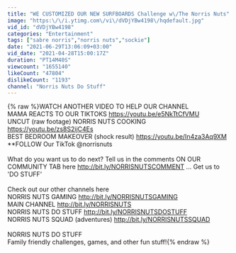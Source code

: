 ```yaml
---
title: "WE CUSTOMIZED OUR NEW SURFBOARDS Challenge w\/The Norris Nuts"
image: "https:\/\/i.ytimg.com\/vi\/dVDjYBw4198\/hqdefault.jpg"
vid_id: "dVDjYBw4198"
categories: "Entertainment"
tags: ["sabre norris","norris nuts","sockie"]
date: "2021-06-29T13:06:09+03:00"
vid_date: "2021-04-28T15:00:17Z"
duration: "PT14M40S"
viewcount: "1655140"
likeCount: "47804"
dislikeCount: "1193"
channel: "Norris Nuts Do Stuff"
---
```

{% raw %}WATCH ANOTHER VIDEO TO HELP OUR CHANNEL<br />MAMA REACTS TO OUR TIKTOKS <a rel="nofollow" target="blank" href="https://youtu.be/e5NkTtCfVMU">https://youtu.be/e5NkTtCfVMU</a><br />UNCUT (raw footage) NORRIS NUTS COOKING <a rel="nofollow" target="blank" href="https://youtu.be/zs8S2ijC4Es">https://youtu.be/zs8S2ijC4Es</a><br />BEST BEDROOM MAKEOVER (shock result) <a rel="nofollow" target="blank" href="https://youtu.be/In4za3Aq9XM">https://youtu.be/In4za3Aq9XM</a><br /> **FOLLOW Our TikTok @norrisnuts<br /><br />What do you want us to do next? Tell us in the comments ON OUR COMMUNITY TAB here <a rel="nofollow" target="blank" href="http://bit.ly/NORRISNUTSCOMMENT">http://bit.ly/NORRISNUTSCOMMENT</a> ... Get us to 'DO STUFF'<br /><br />Check out our other channels here <br />NORRIS NUTS GAMING <a rel="nofollow" target="blank" href="http://bit.ly/NORRISNUTSGAMING">http://bit.ly/NORRISNUTSGAMING</a><br />MAIN CHANNEL <a rel="nofollow" target="blank" href="http://bit.ly/NORRISNUTS">http://bit.ly/NORRISNUTS</a><br />NORRIS NUTS DO STUFF <a rel="nofollow" target="blank" href="http://bit.ly/NORRISNUTSDOSTUFF">http://bit.ly/NORRISNUTSDOSTUFF</a><br />NORRIS NUTS SQUAD (adventures) <a rel="nofollow" target="blank" href="http://bit.ly/NORRISNUTSSQUAD">http://bit.ly/NORRISNUTSSQUAD</a><br /><br />NORRIS NUTS DO STUFF<br />Family friendly challenges, games, and other fun stuff!{% endraw %}
